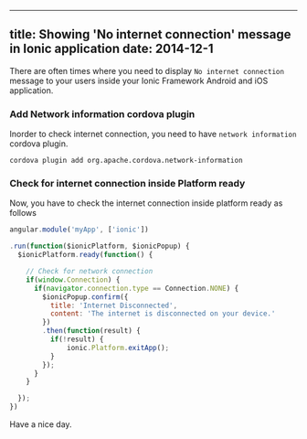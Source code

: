 ----
title: Showing 'No internet connection' message in Ionic application
date:   2014-12-1
----

There are often times where you need to display `No internet connection`
message to your users inside your Ionic Framework Android and iOS application.

### Add Network information cordova plugin

Inorder to check internet connection, you need to have `network information`
cordova plugin.

```
cordova plugin add org.apache.cordova.network-information
```

### Check for internet connection inside Platform ready

Now, you have to check the internet connection inside platform ready as follows


```javascript
angular.module('myApp', ['ionic'])

.run(function($ionicPlatform, $ionicPopup) {
  $ionicPlatform.ready(function() {

    // Check for network connection
    if(window.Connection) {
      if(navigator.connection.type == Connection.NONE) {
        $ionicPopup.confirm({
          title: 'Internet Disconnected',
          content: 'The internet is disconnected on your device.'
        })
        .then(function(result) {
          if(!result) {
              ionic.Platform.exitApp();
          }
        });
      }
    }

  });
})
```

Have a nice day.
